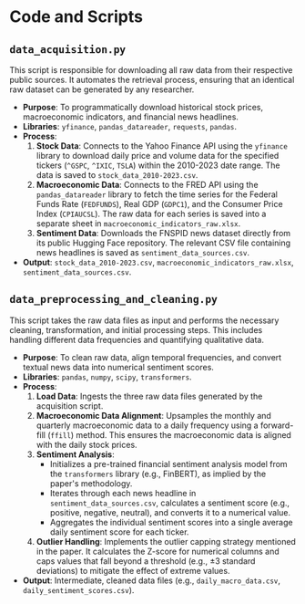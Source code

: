 # Code and Scripts

## `data_acquisition.py`

This script is responsible for downloading all raw data from their respective public sources. It automates the retrieval process, ensuring that an identical raw dataset can be generated by any researcher.

* **Purpose**: To programmatically download historical stock prices, macroeconomic indicators, and financial news headlines.
* **Libraries**: `yfinance`, `pandas_datareader`, `requests`, `pandas`.
* **Process**:
   1. **Stock Data**: Connects to the Yahoo Finance API using the `yfinance` library to download daily price and volume data for the specified tickers (`^GSPC`, `^IXIC`, `TSLA`) within the 2010-2023 date range. The data is saved to `stock_data_2010-2023.csv`.
   2. **Macroeconomic Data**: Connects to the FRED API using the `pandas_datareader` library to fetch the time series for the Federal Funds Rate (`FEDFUNDS`), Real GDP (`GDPC1`), and the Consumer Price Index (`CPIAUCSL`). The raw data for each series is saved into a separate sheet in `macroeconomic_indicators_raw.xlsx`.
   3. **Sentiment Data**: Downloads the FNSPID news dataset directly from its public Hugging Face repository. The relevant CSV file containing news headlines is saved as `sentiment_data_sources.csv`.
* **Output**: `stock_data_2010-2023.csv`, `macroeconomic_indicators_raw.xlsx`, `sentiment_data_sources.csv`.

## `data_preprocessing_and_cleaning.py`

This script takes the raw data files as input and performs the necessary cleaning, transformation, and initial processing steps. This includes handling different data frequencies and quantifying qualitative data.

* **Purpose**: To clean raw data, align temporal frequencies, and convert textual news data into numerical sentiment scores.
* **Libraries**: `pandas`, `numpy`, `scipy`, `transformers`.
* **Process**:
   1. **Load Data**: Ingests the three raw data files generated by the acquisition script.
   2. **Macroeconomic Data Alignment**: Upsamples the monthly and quarterly macroeconomic data to a daily frequency using a forward-fill (`ffill`) method. This ensures the macroeconomic data is aligned with the daily stock prices.
   3. **Sentiment Analysis**:
      * Initializes a pre-trained financial sentiment analysis model from the `transformers` library (e.g., FinBERT), as implied by the paper's methodology.
      * Iterates through each news headline in `sentiment_data_sources.csv`, calculates a sentiment score (e.g., positive, negative, neutral), and converts it to a numerical value.
      * Aggregates the individual sentiment scores into a single average daily sentiment score for each ticker.
   4. **Outlier Handling**: Implements the outlier capping strategy mentioned in the paper. It calculates the Z-score for numerical columns and caps values that fall beyond a threshold (e.g., ±3 standard deviations) to mitigate the effect of extreme values.
* **Output**: Intermediate, cleaned data files (e.g., `daily_macro_data.csv`, `daily_sentiment_scores.csv`).
